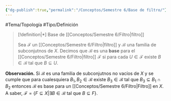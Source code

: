 ```yaml
---
{"dg-publish":true,"permalink":"/Conceptos/Semestre 6/Base de filtro/"}
---
```


#Tema/Topología  #Tipo/Definición 

> [!definition|*] Base de [[Conceptos/Semestre 6/Filtro\|filtro]]
> 
> Sea $\mathcal{F}$ un [[Conceptos/Semestre 6/Filtro\|filtro]] y $\mathcal{B}$ una familia de subconjutnos de $X$. Decimos que $\mathcal{B}$ es una **base** para el [[Conceptos/Semestre 6/Filtro\|filtro]] $\mathcal{F}$ si para cada ${} U \in \mathcal{F}$ existe ${} B \in \mathcal{B}$ tal que $B\subseteq U$.

**Observación.** Si $\mathcal{B}$ es una familia de subconjutnos no vacíos de $X$ y se cumple que para cualesquiera ${} B_{1},B_{2}\in \mathcal{B}$ existe ${} B_{3} \in \mathcal{B} {}$ tal que ${} B_{3} \subseteq B_{1} \cap B_{2} {}$ entonces $\mathcal{B}$ es base para un [[Conceptos/Semestre 6/Filtro\|Filtro]] en $X$. A saber, ${} \mathcal{F}= \left\{F\subseteq X\vert \exists B \in \mathcal{B} \text{ tal que } B\subseteq F \right\}$.   

 